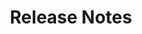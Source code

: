 ﻿---
title: Release Notes
articleTitle: Release Notes
linktitle: Release Notes
description: "Release Notes – learn about the latest updates and fixes."
type: docs
weight: 40
url: /reportingservices/release-notes/
---


